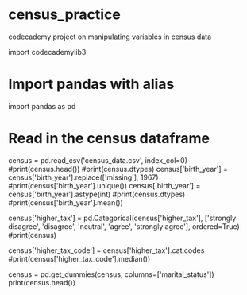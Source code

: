 # census_practice
codecademy project on manipulating variables in census data

import codecademylib3

# Import pandas with alias
import pandas as pd

# Read in the census dataframe
census = pd.read_csv('census_data.csv', index_col=0)
#print(census.head())
#print(census.dtypes)
census['birth_year'] = census['birth_year'].replace(['missing'], 1967)
#print(census['birth_year'].unique())
census['birth_year'] = census['birth_year'].astype(int)
#print(census.dtypes)
#print(census['birth_year'].mean())

census['higher_tax'] = pd.Categorical(census['higher_tax'], ['strongly disagree', 'disagree', 'neutral', 'agree', 'strongly agree'], ordered=True)
#print(census)

census['higher_tax_code'] = census['higher_tax'].cat.codes
#print(census['higher_tax_code'].median())

census = pd.get_dummies(census, columns=['marital_status'])
print(census.head())

